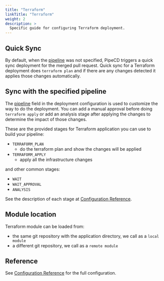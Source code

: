```yaml
---
title: "Terraform"
linkTitle: "Terraform"
weight: 2
description: >
  Specific guide for configuring Terraform deployment.
---
```


## Quick Sync

By default, when the [pipeline](/docs/user-guide/configuration-reference/#terraform-application) was not specified, PipeCD triggers a quick sync deployment for the merged pull request.
Quick sync for a Terraform deployment does `terraform plan` and if there are any changes detected it applies those changes automatically.

## Sync with the specified pipeline

The [pipeline](/docs/user-guide/configuration-reference/#terraform-application) field in the deployment configuration is used to customize the way to do the deployment.
You can add a manual approval before doing `terraform apply` or add an analysis stage after applying the changes to determine the impact of those changes.

These are the provided stages for Terraform application you can use to build your pipeline:

- `TERRAFORM_PLAN`
  - do the terraform plan and show the changes will be applied
- `TERRAFORM_APPLY`
  - apply all the infrastructure changes

and other common stages:
- `WAIT`
- `WAIT_APPROVAL`
- `ANALYSIS`

See the description of each stage at [Configuration Reference](/docs/user-guide/configuration-reference/#stageoptions).

## Module location

Terraform module can be loaded from:

- the same git repository with the application directory, we call as a `local module`
- a different git repository, we call as a `remote module`

## Reference

See [Configuration Reference](/docs/user-guide/configuration-reference/#terraform-application) for the full configuration.
